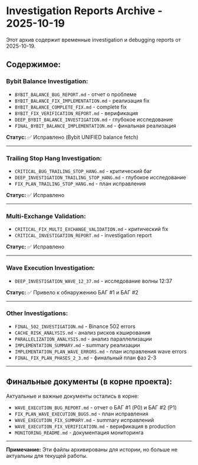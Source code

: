 # Investigation Reports Archive - 2025-10-19

Этот архив содержит временные investigation и debugging reports от 2025-10-19.

## Содержимое:

### Bybit Balance Investigation:
- `BYBIT_BALANCE_BUG_REPORT.md` - отчет о проблеме
- `BYBIT_BALANCE_FIX_IMPLEMENTATION.md` - реализация fix
- `BYBIT_BALANCE_COMPLETE_FIX.md` - complete fix
- `BYBIT_FIX_VERIFICATION_REPORT.md` - верификация
- `DEEP_BYBIT_BALANCE_INVESTIGATION.md` - глубокое исследование
- `FINAL_BYBIT_BALANCE_IMPLEMENTATION.md` - финальная реализация

**Статус:** ✅ Исправлено (Bybit UNIFIED balance fetch)

---

### Trailing Stop Hang Investigation:
- `CRITICAL_BUG_TRAILING_STOP_HANG.md` - критический баг
- `DEEP_INVESTIGATION_TRAILING_STOP_HANG.md` - глубокое исследование
- `FIX_PLAN_TRAILING_STOP_HANG.md` - план исправления

**Статус:** ✅ Исправлено

---

### Multi-Exchange Validation:
- `CRITICAL_FIX_MULTI_EXCHANGE_VALIDATION.md` - критический fix
- `CRITICAL_INVESTIGATION_REPORT.md` - investigation report

**Статус:** ✅ Исправлено

---

### Wave Execution Investigation:
- `DEEP_INVESTIGATION_WAVE_12_37.md` - исследование волны 12:37

**Статус:** ✅ Привело к обнаружению БАГ #1 и БАГ #2

---

### Other Investigations:
- `FINAL_502_INVESTIGATION.md` - Binance 502 errors
- `CACHE_RISK_ANALYSIS.md` - анализ рисков кэширования
- `PARALLELIZATION_ANALYSIS.md` - анализ параллелизации
- `IMPLEMENTATION_SUMMARY.md` - summary реализации
- `IMPLEMENTATION_PLAN_WAVE_ERRORS.md` - план исправления wave errors
- `FINAL_FIX_PLAN_PHASES_2_3.md` - финальный план фаз 2-3

---

## Финальные документы (в корне проекта):

Актуальные и важные документы остались в корне:

- `WAVE_EXECUTION_BUG_REPORT.md` - отчет о БАГ #1 (P0) и БАГ #2 (P1)
- `FIX_PLAN_WAVE_EXECUTION_BUGS.md` - план исправления
- `WAVE_EXECUTION_FIX_SUMMARY.md` - summary исправлений
- `WAVE_EXECUTION_FIX_VERIFICATION.md` - верификация в production
- `MONITORING_README.md` - документация мониторинга

---

**Примечание:** Эти файлы архивированы для истории, но больше не актуальны для текущей работы.
